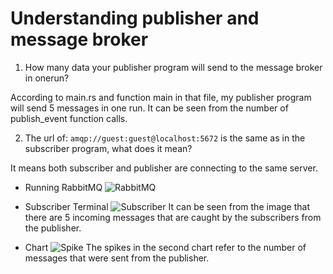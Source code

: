 # Understanding publisher and message broker
1. How many data your publisher program will send to the message broker in onerun?

According to main.rs and function main in that file, my publisher program will send 5 messages in one run. It can be seen from the number of publish_event function calls.

2. The url of: `amqp://guest:guest@localhost:5672` is the same as in the subscriber program, what does it mean?

It means both subscriber and publisher are connecting to the same server.

- Running RabbitMQ
![RabbitMQ](https://cdn.discordapp.com/attachments/874575252808667149/1231990729052786809/image.png?ex=6638f7c7&is=662682c7&hm=de464023d3afffe82e70a7449c9334bb12da2a47666273438bf46c7c1abf0d5d&)

- Subscriber Terminal
![Subscriber](https://media.discordapp.net/attachments/874575252808667149/1231994315023061044/image.png?ex=6638fb1e&is=6626861e&hm=72f2d443903487e5f7ee79be24783ca01c844dd78e3c74336c6fdedfe01654a8&=&format=webp&quality=lossless&width=1440&height=106)
It can be seen from the image that there are 5 incoming messages that are caught by the subscribers from the publisher.

- Chart
![Spike](https://cdn.discordapp.com/attachments/874575252808667149/1231995836880130049/image.png?ex=6638fc88&is=66268788&hm=4760966c96023a242d4f6a244b43e655544de57e82e703eecd9e1345173fd32f&)
The spikes in the second chart refer to the number of messages that were sent from the publisher.